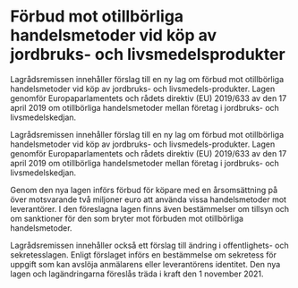 # Förbud mot otillbörliga handelsmetoder vid köp av jordbruks- och livsmedelsprodukter

Lagrådsremissen innehåller förslag till en ny lag om förbud mot otillbörliga handelsmetoder vid köp av jordbruks- och livsmedels-produkter. Lagen genomför Europaparlamentets och rådets direktiv (EU) 2019/633 av den 17 april 2019 om otillbörliga handelsmetoder mellan företag i jordbruks- och livsmedelskedjan.

Lagrådsremissen innehåller förslag till en ny lag om förbud mot otillbörliga handelsmetoder vid köp av jordbruks- och livsmedels-produkter. Lagen genomför Europaparlamentets och rådets direktiv (EU) 2019/633 av den 17 april 2019 om otillbörliga handelsmetoder mellan företag i jordbruks- och livsmedelskedjan.

Genom den nya lagen införs förbud för köpare med en årsomsättning på över motsvarande två miljoner euro att använda vissa handelsmetoder mot leverantörer. I den föreslagna lagen finns även bestämmelser om tillsyn och om sanktioner för den som bryter mot förbuden mot otillbörliga handelsmetoder.

Lagrådsremissen innehåller också ett förslag till ändring i offentlighets- och sekretesslagen. Enligt förslaget införs en bestämmelse om sekretess för uppgift som kan avslöja anmälarens eller leverantörens identitet.
Den nya lagen och lagändringarna föreslås träda i kraft den 1 november 2021.

